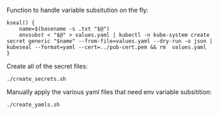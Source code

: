
Function to handle variable subsitution on the fly:

```shell
kseal() {
    name=$(basename -s .txt "$@")
    envsubst < "$@" > values.yaml | kubectl -n kube-system create secret generic "$name" --from-file=values.yaml --dry-run -o json | kubeseal --format=yaml --cert=../pub-cert.pem && rm  values.yaml
}
```

Create all of the secret files:

```shell
./create_secrets.sh
```

Manually apply the various yaml files that need env variable subsitition:

```shell
./create_yamls.sh
```